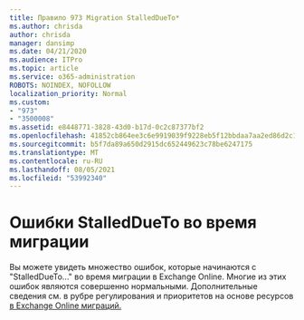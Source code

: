 ```yaml
---
title: Правило 973 Migration StalledDueTo*
ms.author: chrisda
author: chrisda
manager: dansimp
ms.date: 04/21/2020
ms.audience: ITPro
ms.topic: article
ms.service: o365-administration
ROBOTS: NOINDEX, NOFOLLOW
localization_priority: Normal
ms.custom:
- "973"
- "3500008"
ms.assetid: e8448771-3828-43d0-b17d-0c2c87377bf2
ms.openlocfilehash: 41852cb864ee3c6e9919039f9228eb5f12bbdaa7aa2ed86d2c1b654bd84c65c9
ms.sourcegitcommit: b5f7da89a650d2915dc652449623c78be6247175
ms.translationtype: MT
ms.contentlocale: ru-RU
ms.lasthandoff: 08/05/2021
ms.locfileid: "53992340"
---
```

# <a name="stalleddueto-errors-during-migration"></a>Ошибки StalledDueTo во время миграции

Вы можете увидеть множество ошибок, которые начинаются с "StalledDueTo..." во время миграции в Exchange Online. Многие из этих ошибок являются совершенно нормальными. Дополнительные сведения см. в рубре регулирования и приоритетов на основе ресурсов [в Exchange Online миграций.](https://techcommunity.microsoft.com/t5/exchange-team-blog/resource-based-throttling-and-prioritization-in-exchange-online/ba-p/608020)
